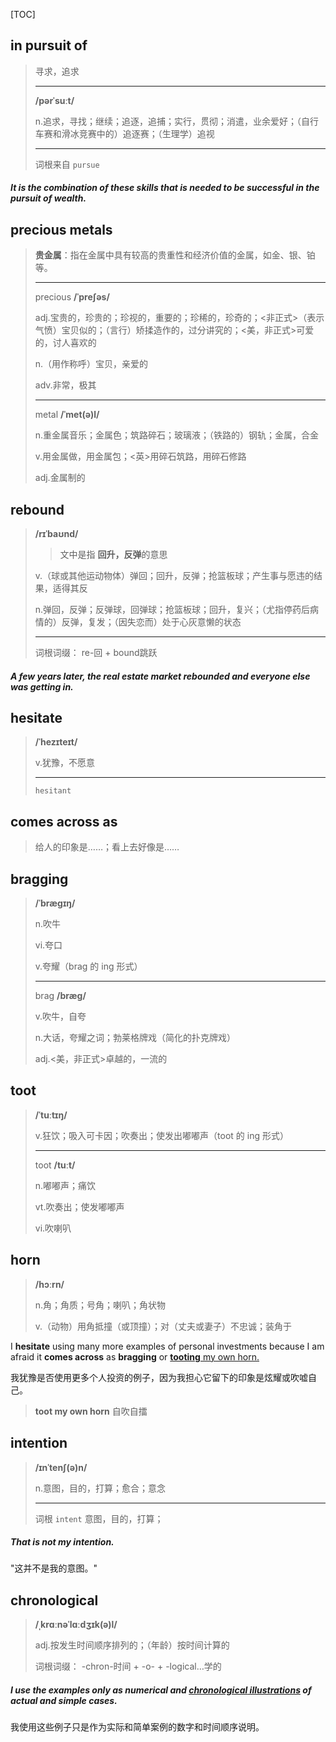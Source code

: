 [TOC]

## in pursuit of

> 寻求，追求
>
> ---
>
> **/pərˈsuːt/**
>
> n.追求，寻找；继续；追逐，追捕；实行，贯彻；消遣，业余爱好；（自行车赛和滑冰竞赛中的）追逐赛；（生理学）追视
>
> ---
>
> 词根来自 `pursue`

##### It is the combination of these skills that is needed to be successful **in the pursuit of** wealth.

## precious metals

> **贵金属**：指在金属中具有较高的贵重性和经济价值的金属，如金、银、铂等。
>
> ---
>
> precious	**/ˈpreʃəs/**	
>
> adj.宝贵的，珍贵的；珍视的，重要的；珍稀的，珍奇的；<非正式>（表示气愤）宝贝似的；（言行）矫揉造作的，过分讲究的；<美，非正式>可爱的，讨人喜欢的
>
> n.（用作称呼）宝贝，亲爱的
>
> adv.非常，极其
>
> ---
>
> metal	**/ˈmet(ə)l/**
>
> n.重金属音乐；金属色；筑路碎石；玻璃液；（铁路的）钢轨；金属，合金
>
> v.用金属做，用金属包；<英>用碎石筑路，用碎石修路
>
> adj.金属制的

## rebound

> **/rɪˈbaʊnd/**
>
> > 文中是指 **回升，反弹**的意思
>
> v.（球或其他运动物体）弹回；回升，反弹；抢篮板球；产生事与愿违的结果，适得其反
>
> n.弹回，反弹；反弹球，回弹球；抢篮板球；回升，复兴；（尤指停药后病情的）反弹，复发；（因失恋而）处于心灰意懒的状态
>
> ---
>
> 词根词缀： re-回 + bound跳跃

##### A few years later, the real estate market **rebounded** and everyone else was getting in.

## hesitate

> **/ˈhezɪteɪt/**
>
> v.犹豫，不愿意
>
> ---
>
>  `hesitant`

## comes across as

> 给人的印象是……；看上去好像是……

## bragging

> **/ˈbræɡɪŋ/**
>
> n.吹牛
>
> vi.夸口
>
> v.夸耀（brag 的 ing 形式）
>
> ---
>
> brag	**/bræɡ/**
>
> v.吹牛，自夸
>
> n.大话，夸耀之词；勃莱格牌戏（简化的扑克牌戏）
>
> adj.<美，非正式>卓越的，一流的

## toot

> **/ˈtuːtɪŋ/**
>
> v.狂饮；吸入可卡因；吹奏出；使发出嘟嘟声（toot 的 ing 形式）
>
> ---
>
> toot	**/tuːt/**
>
> n.嘟嘟声；痛饮
>
> vt.吹奏出；使发嘟嘟声
>
> vi.吹喇叭

## horn

> **/hɔːrn/**
>
> n.角；角质；号角；喇叭；角状物
>
> v.（动物）用角抵撞（或顶撞）；对（丈夫或妻子）不忠诚；装角于

I **hesitate** using many more examples of personal investments because I am afraid it **comes across** as **bragging** or <u>**tooting** my own horn.</u>

我犹豫是否使用更多个人投资的例子，因为我担心它留下的印象是炫耀或吹嘘自己。

> **toot my own horn**	自吹自擂

## intention

> **/ɪnˈtenʃ(ə)n/**
>
> n.意图，目的，打算；愈合；意念
>
> ---
>
> 词根 `intent` 意图，目的，打算；

##### That is not my **intention**. 

"这并不是我的意图。"

## chronological

> **/ˌkrɑːnəˈlɑːdʒɪk(ə)l/**
>
> adj.按发生时间顺序排列的；（年龄）按时间计算的
>
> 词根词缀： -chron-时间 + -o- + -logical…学的

##### I use the examples only as numerical and <u>**chronological** illustrations</u> of actual and simple cases.

我使用这些例子只是作为实际和简单案例的数字和时间顺序说明。